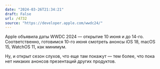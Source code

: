 ```yaml
---
date: "2024-03-26T21:34:21"
draft: False
url: /4732
source: "https://developer.apple.com/wwdc24/"
---
```


Apple объявила даты WWDC 2024 — открытие 10 июня и до 14-го. Соответственно, готовимся 10-го июня смотреть анонсы iOS 18, macOS 15, WatchOS 11, как минимум.

Ну, и открыт сезон слухов, что еще там покажут — тем более, что пока нет никаких анонсов презентаций других продуктов.
